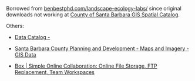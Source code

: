 Borrowed from [benbestphd.com/landscape-ecology-labs/](http://benbestphd.com/landscape-ecology-labs/) since original downloads not working at [County of Santa Barbara GIS Spatial Catalog](http://cosb.countyofsb.org/central.aspx?id=2802&terms=gis%20data).

Others:

- [Data Catalog -](http://cosb.countyofsb.org/itd/default.aspx?id=2802&terms=download+data/)

- [Santa Barbara County Planning and Development - Maps and Imagery - GIS Data](http://sbcountyplanning.org/forms/maps/index.cfm?id=GIS)

- [Box | Simple Online Collaboration: Online File Storage, FTP Replacement, Team Workspaces](https://cosantabarbara.app.box.com/s/jdt95fy7gst3g8649l9t3ukrorr5xeh9)
